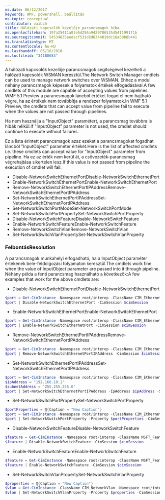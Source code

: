 ```yaml
---
ms.date: 06/12/2017
keywords: WMF, powershell, beállítás
ms.topic: conceptual
contributor: vaibch
title: Hálózati kapcsolók kezelője parancsmagok hiba
ms.openlocfilehash: 197a25411a82e5d256a9420706535d5411991f1b
ms.sourcegitcommit: 54534635eedacf531d8d6344019dc16a50b8b441
ms.translationtype: MT
ms.contentlocale: hu-HU
ms.lasthandoff: 05/16/2018
ms.locfileid: "34188683"
---
```

<span data-ttu-id="848ec-103">A hálózati kapcsolók kezelője parancsmagok segítségével kezelheti a hálózati kapcsolók WSMAN keresztül.</span><span class="sxs-lookup"><span data-stu-id="848ec-103">The Network Switch Manager cmdlets can be used to manage network switches over WSMAN.</span></span>
<span data-ttu-id="848ec-104">Ehhez a modul néhány parancsmagok képesek a folyamatok értékek elfogadásával.</span><span class="sxs-lookup"><span data-stu-id="848ec-104">A few cmdlets of this module are capable of accepting values from pipelines.</span></span>
<span data-ttu-id="848ec-105">WMF 5.1 Preview a parancsmagok láncból értéket fogad el nem hajtható végre, ha az értékek nem továbbítja a rendszer folyamatok.</span><span class="sxs-lookup"><span data-stu-id="848ec-105">In WMF 5.1 Preview, the cmdlets that can accept value from pipeline fail to execute when the values are not passed through pipelines.</span></span>

<span data-ttu-id="848ec-106">Ha nem használja a "InputObject" paramétert, a parancsmag továbbra is hibák nélkül.</span><span class="sxs-lookup"><span data-stu-id="848ec-106">If "InputObject" parameter is not used, the cmdlet should continue to execute without failures.</span></span>

<span data-ttu-id="848ec-107">Ez a lista érintett parancsmagok azaz ezeket a parancsmagokat fogadhat láncból "InputObject" paraméter értékét.</span><span class="sxs-lookup"><span data-stu-id="848ec-107">Here is the list of affected cmdlets i.e. these cmdlets can accept value for "InputObject" parameter from pipeline.</span></span>
<span data-ttu-id="848ec-108">Ha ez az érték nem kerül át, a csővezeték-parancsmag végrehajtása sikertelen lesz.</span><span class="sxs-lookup"><span data-stu-id="848ec-108">If this value is not passed from pipeline the execution of cmdlet will fail.</span></span>

- <span data-ttu-id="848ec-109">Disable-NetworkSwitchEthernetPort</span><span class="sxs-lookup"><span data-stu-id="848ec-109">Disable-NetworkSwitchEthernetPort</span></span>
- <span data-ttu-id="848ec-110">Enable-NetworkSwitchEthernetPort</span><span class="sxs-lookup"><span data-stu-id="848ec-110">Enable-NetworkSwitchEthernetPort</span></span>
- <span data-ttu-id="848ec-111">Remove-NetworkSwitchEthernetPortIPAddress</span><span class="sxs-lookup"><span data-stu-id="848ec-111">Remove-NetworkSwitchEthernetPortIPAddress</span></span>
- <span data-ttu-id="848ec-112">Set-NetworkSwitchEthernetPortIPAddress</span><span class="sxs-lookup"><span data-stu-id="848ec-112">Set-NetworkSwitchEthernetPortIPAddress</span></span>
- <span data-ttu-id="848ec-113">Set-NetworkSwitchPortMode</span><span class="sxs-lookup"><span data-stu-id="848ec-113">Set-NetworkSwitchPortMode</span></span>
- <span data-ttu-id="848ec-114">Set-NetworkSwitchPortProperty</span><span class="sxs-lookup"><span data-stu-id="848ec-114">Set-NetworkSwitchPortProperty</span></span>
- <span data-ttu-id="848ec-115">Disable-NetworkSwitchFeature</span><span class="sxs-lookup"><span data-stu-id="848ec-115">Disable-NetworkSwitchFeature</span></span>
- <span data-ttu-id="848ec-116">Enable-NetworkSwitchFeature</span><span class="sxs-lookup"><span data-stu-id="848ec-116">Enable-NetworkSwitchFeature</span></span>
- <span data-ttu-id="848ec-117">Remove-NetworkSwitchVlan</span><span class="sxs-lookup"><span data-stu-id="848ec-117">Remove-NetworkSwitchVlan</span></span>
- <span data-ttu-id="848ec-118">Set-NetworkSwitchVlanProperty</span><span class="sxs-lookup"><span data-stu-id="848ec-118">Set-NetworkSwitchVlanProperty</span></span>

### <a name="resolution"></a><span data-ttu-id="848ec-119">Felbontás</span><span class="sxs-lookup"><span data-stu-id="848ec-119">Resolution</span></span>
<span data-ttu-id="848ec-120">A parancsmagok munkahelyi elfogadható, ha a InputObject paraméter értékének bele-feldolgozási folyamaton keresztül.</span><span class="sxs-lookup"><span data-stu-id="848ec-120">The cmdlets work fine when the value of InputObject parameter are passed into it through pipeline.</span></span> <span data-ttu-id="848ec-121">Néhány példa a fenti parancsmag használható a következők:</span><span class="sxs-lookup"><span data-stu-id="848ec-121">A few examples that work for the above cmdlets are:</span></span>

- <span data-ttu-id="848ec-122">Disable-NetworkSwitchEthernetPort</span><span class="sxs-lookup"><span data-stu-id="848ec-122">Disable-NetworkSwitchEthernetPort</span></span>
```powershell
$port = Get-CimInstance -Namespace root/interop -ClassName CIM_EthernetPort -CimSession $cimSession | Select-Object -First 1
$port | Disable-NetworkSwitchEthernetPort -CimSession $cimSession
```

- <span data-ttu-id="848ec-123">Enable-NetworkSwitchEthernetPort</span><span class="sxs-lookup"><span data-stu-id="848ec-123">Enable-NetworkSwitchEthernetPort</span></span>
```powershell
$port = Get-CimInstance -Namespace root/interop -ClassName CIM_EthernetPort -CimSession $cimSession | Select-Object -First 1
$port | Enable-NetworkSwitchEthernetPort -CimSession $cimSession
```

- <span data-ttu-id="848ec-124">Remove-NetworkSwitchEthernetPortIPAddress</span><span class="sxs-lookup"><span data-stu-id="848ec-124">Remove-NetworkSwitchEthernetPortIPAddress</span></span>
```powershell
$port = Get-CimInstance -Namespace root/interop -ClassName CIM_EthernetPort -CimSession $cimSession | Select-Object -First 1
$port | Remove-NetworkSwitchEthernetPortIPAddress -CimSession $cimSession
```

- <span data-ttu-id="848ec-125">Set-NetworkSwitchEthernetPortIPAddress</span><span class="sxs-lookup"><span data-stu-id="848ec-125">Set-NetworkSwitchEthernetPortIPAddress</span></span>
```powershell
$port = Get-CimInstance -Namespace root/interop -ClassName CIM_EthernetPort -CimSession $cimSession | Select-Object -First 1
$ipAddress = "192.168.10.1"
$subnetAddress = "255.255.255.0"
$port | Set-NetworkSwitchEthernetPortIPAddress -IpAddress $ipAddress -SubnetAddress $subnetAddress -CimSession $cimSession
```

- <span data-ttu-id="848ec-126">Set-NetworkSwitchPortProperty</span><span class="sxs-lookup"><span data-stu-id="848ec-126">Set-NetworkSwitchPortProperty</span></span>
```powershell
$portProperties = @{Caption = "New Caption"}
$port = Get-CimInstance -Namespace root/interop -ClassName CIM_EthernetPort -CimSession $cimSession | Select-Object -First 1
$port | Set-NetworkSwitchPortProperty -Property $portProperties -CimSession $cimSession
```

- <span data-ttu-id="848ec-127">Disable-NetworkSwitchFeature</span><span class="sxs-lookup"><span data-stu-id="848ec-127">Disable-NetworkSwitchFeature</span></span>
```powershell
$feature = Get-CimInstance -Namespace root/interop -ClassName MSFT_Feature -CimSession $cimSession | Select-Object -First 1
$feature | Disable-NetworkSwitchFeature -CimSession $cimSession
```

- <span data-ttu-id="848ec-128">Enable-NetworkSwitchFeature</span><span class="sxs-lookup"><span data-stu-id="848ec-128">Enable-NetworkSwitchFeature</span></span>
```powershell
$feature = Get-CimInstance -Namespace root/interop -ClassName MSFT_Feature -CimSession $cimSession | Select-Object -First 1
$feature | Enable-NetworkSwitchFeature -CimSession $cimSession
```

- <span data-ttu-id="848ec-129">Set-NetworkSwitchVlanProperty</span><span class="sxs-lookup"><span data-stu-id="848ec-129">Set-NetworkSwitchVlanProperty</span></span>
```powershell
$properties = @{Caption = "New Caption"}
$vlan = Get-CimInstance -ClassName CIM_NetworkVlan -Namespace root/interop -CimSession $cimSession | Select-Object -First 1
$vlan | Set-NetworkSwitchVlanProperty -Property $properties -CimSession $cimSession
```
